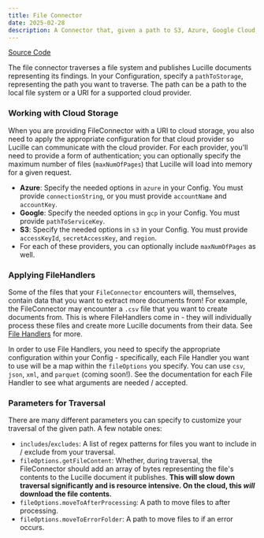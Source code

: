 ```yaml
---
title: File Connector
date: 2025-02-28
description: A Connector that, given a path to S3, Azure, Google Cloud, or the local file system, traverses the content at the given path and publishes Lucille documents representing its findings.
---
```


[Source Code](https://github.com/kmwtechnology/lucille/blob/main/lucille-core/src/main/java/com/kmwllc/lucille/connector/FileConnector.java)

The file connector traverses a file system and publishes Lucille documents representing its findings. In your Configuration, specify
a `pathToStorage`, representing the path you want to traverse. The path can be a path to the local file system or a URI for a supported
cloud provider.

### Working with Cloud Storage
When you are providing FileConnector with a URI to cloud storage, you also need to apply the appropriate configuration for that cloud provider
so Lucille can communicate with the cloud provider. For each provider, you'll need to provide a form of authentication; you can optionally
specify the maximum number of files (`maxNumOfPages`) that Lucille will load into memory for a given request.

* **Azure**: Specify the needed options in `azure` in your Config. You must provide `connectionString`, or you must provide `accountName` and `accountKey`.
* **Google**: Specify the needed options in `gcp` in your Config. You must provide `pathToServiceKey`.
* **S3**: Specify the needed options in `s3` in your Config. You must provide `accessKeyId`, `secretAccessKey`, and `region`.
* For each of these providers, you can optionally include `maxNumOfPages` as well.

### Applying FileHandlers
Some of the files that your `FileConnector` encounters will, themselves, contain data that you want to extract more documents from! For example, the FileConnector
may encounter a `.csv` file that you want to create documents from. This is where FileHandlers come in - they will individually process these files
and create more Lucille documents from their data. See [File Handlers](../file_handlers.md) for more. 

In order to use File Handlers, you need to specify the appropriate configuration within your Config - specifically, each File Handler
you want to use will be a map within the `fileOptions` you specify. You can use `csv`, `json`, `xml`, and `parquet` (coming soon!). 
See the documentation for each File Handler to see what arguments are needed / accepted.

### Parameters for Traversal
There are many different parameters you can specify to customize your traversal of the given path. A few notable ones:

* `includes`/`excludes`: A list of regex patterns for files you want to include in / exclude from your traversal.
* `fileOptions.getFileContent`: Whether, during traversal, the FileConnector should add an array of bytes representing the file's contents to the Lucille document it publishes.
**This will slow down traversal significantly and is resource intensive. On the cloud, this _will_ download the file contents.**
* `fileOptions.moveToAfterProcessing`: A path to move files to after processing.
* `fileOptions.moveToErrorFolder`: A path to move files to if an error occurs.